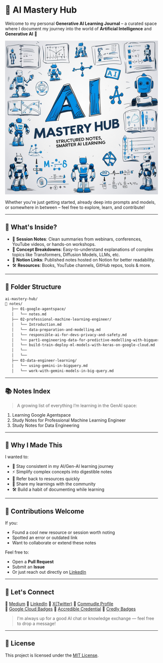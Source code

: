 # 🤖 AI Mastery Hub

Welcome to my personal **Generative AI Learning Journal** – a curated space where I document my journey into the world of **Artificial Intelligence** and **Generative AI** 🌟

<p align="center">
  <img src="assets/banner.jpg" alt="GenAI Notes Journal Banner" />
</p>

Whether you're just getting started, already deep into prompts and models, or somewhere in between – feel free to explore, learn, and contribute!

---

## 🧠 What's Inside?

- 📓 **Session Notes**: Clean summaries from webinars, conferences, YouTube videos, or hands-on workshops.
- 🧾 **Concept Breakdowns**: Easy-to-understand explanations of complex topics like Transformers, Diffusion Models, LLMs, etc.
- 🔗 **Notion Links**: Published notes hosted on Notion for better readability.
- 🛠️ **Resources**: Books, YouTube channels, GitHub repos, tools & more.

---
## 📁 Folder Structure

```bash
ai-mastery-hub/
📁 notes/
   ├── 01-google-agentspace/
   │   └── notes.md
   ├── 02-professional-machine-learning-engineer/
   │   └── Introduction.md
   │   └── data-preparation-and-modelling.md
   │   └── responsible-ai-for-devs-privacy-and-safety.md
   │   └── part1-engineering-data-for-predictive-modelling-with-bigqueryml.md
   │   └── build-train-deploy-ml-models-with-keras-on-google-cloud.md
   │   └──
   │   └── 
   ├── 03-data-engineer-learning/
   │   └── using-gemini-in-bigquery.md
   │   └── work-with-gemini-models-in-big-query.md
```

---

## 📚 Notes Index

> A growing list of everything I’m learning in the GenAI space:

1. Learning Google Agentspace
2. Study Notes for Professional Machine Learning Engineer
3. Study Notes for Data Engineering 
   

---

## 📌 Why I Made This

I wanted to:

- 🧠 Stay consistent in my AI/Gen-AI learning journey
- ⚡ Simplify complex concepts into digestible notes
- 🔄 Refer back to resources quickly
- 🤝 Share my learnings with the community
- 🛠️ Build a habit of documenting while learning

---

## 🙌 Contributions Welcome

If you:

- Found a cool new resource or session worth noting
- Spotted an error or outdated link
- Want to collaborate or extend these notes

Feel free to:

- Open a **Pull Request**
- Submit an **Issue**
- Or just reach out directly on [LinkedIn](https://www.linkedin.com/in/sukritichatterjee/)

---

## 💬 Let's Connect


🔗 [Medium](https://sukriti-speaks.medium.com/)
🔗 [LinkedIn](https://www.linkedin.com/in/sukritichatterjee/)
🔗 [X(Twitter)](https://x.com/SukritiSpeak/)
🔗 [Commudle Profile](https://www.commudle.com/users/SukritiC)
<br/>
🔗 [Google Cloud Badges](https://www.cloudskillsboost.google/public_profiles/53df2710-444d-4f31-9c37-6c87dfcf102f)
🔗 [Accredible Credential](https://www.credential.net/profile/sukritichatterjee/wallet)
🔗 [Credly Badges](https://www.credly.com/users/sukriti-chatterjee.aadce67f)


> I'm always up for a good AI chat or knowledge exchange — feel free to drop a message!

---

## 📄 License
This project is licensed under the [MIT License](LICENSE).

